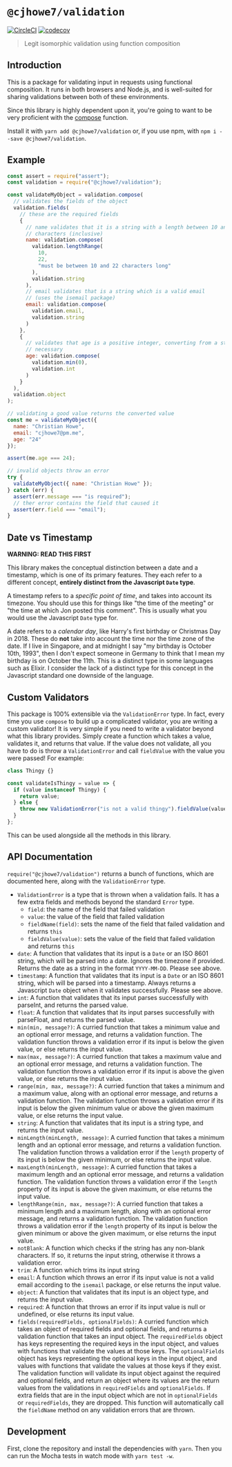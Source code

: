 # `@cjhowe7/validation`

[![CircleCI](https://circleci.com/gh/cjhowe7/validation/tree/master.svg?style=svg)](https://circleci.com/gh/cjhowe7/validation/tree/master)
[![codecov](https://codecov.io/gh/cjhowe7/validation/branch/master/graph/badge.svg)](https://codecov.io/gh/cjhowe7/validation)

> Legit isomorphic validation using function composition

## Introduction

This is a package for validating input in requests using functional composition.
It runs in both browsers and Node.js, and is well-suited for sharing validations
between both of these environments.

Since this library is highly dependent upon it, you're going to want to be very
proficient with the [compose](https://ramdajs.com/docs/#compose) function.

Install it with `yarn add @cjhowe7/validation` or, if you use npm, with
`npm i --save @cjhowe7/validation`.

## Example

```js
const assert = require("assert");
const validation = require("@cjhowe7/validation");

const validateMyObject = validation.compose(
  // validates the fields of the object
  validation.fields(
    // these are the required fields
    {
      // name validates that it is a string with a length between 10 and 22
      // characters (inclusive)
      name: validation.compose(
        validation.lengthRange(
          10,
          22,
          "must be between 10 and 22 characters long"
        ),
        validation.string
      ),
      // email validates that is a string which is a valid email
      // (uses the isemail package)
      email: validation.compose(
        validation.email,
        validation.string
      )
    },
    {
      // validates that age is a positive integer, converting from a string if
      // necessary
      age: validation.compose(
        validation.min(0),
        validation.int
      )
    }
  ),
  validation.object
);

// validating a good value returns the converted value
const me = validateMyObject({
  name: "Christian Howe",
  email: "cjhowe7@pm.me",
  age: "24"
});

assert(me.age === 24);

// invalid objects throw an error
try {
  validateMyObject({ name: "Christian Howe" });
} catch (err) {
  assert(err.message === "is required");
  // ther error contains the field that caused it
  assert(err.field === "email");
}
```

## Date vs Timestamp

**WARNING: READ THIS FIRST**

This library makes the conceptual distinction between a date and a timestamp,
which is one of its primary features. They each refer to a different concept,
**entirely distinct from the Javascript `Date` type**.

A timestamp refers to a _specific point of time_, and takes into account its
timezone. You should use this for things like "the time of the meeting" or "the
time at which Jon posted this comment". This is usually what you would use the
Javascript `Date` type for.

A date refers to a _calendar day_, like Harry's first birthday or Christmas Day
in 2018. These do **not** take into account the time nor the time zone of the
date. If I live in Singapore, and at midnight I say "my birthday is October
10th, 1993", then I don't expect someone in Germany to think that I mean my
birthday is on October the 11th. This is a distinct type in some languages such
as Elixir. I consider the lack of a distinct type for this concept in the
Javascript standard one downside of the language.

## Custom Validators

This package is 100% extensible via the `ValidationError` type. In fact, every
time you use `compose` to build up a complicated validator, you are writing a
custom validator! It is very simple if you need to write a validator beyond what
this library provides. Simply create a function which takes a value, validates
it, and returns that value. If the value does not validate, all you have to do
is throw a `ValidationError` and call `fieldValue` with the value you were
passed! For example:

```js
class Thingy {}

const validateIsThingy = value => {
  if (value instanceof Thingy) {
    return value;
  } else {
    throw new ValidationError("is not a valid thingy").fieldValue(value);
  }
};
```

This can be used alongside all the methods in this library.

## API Documentation

`require("@cjhowe7/validation")` returns a bunch of functions, which are
documented here, along with the `ValidationError` type.

- `ValidationError` is a type that is thrown when a validation fails. It has a
  few extra fields and methods beyond the standard `Error` type.
  - `field`: the name of the field that failed validation
  - `value`: the value of the field that failed validation
  - `fieldName(field)`: sets the name of the field that failed validation and
    returns `this`
  - `fieldValue(value)`: sets the value of the field that failed validation and
    returns `this`
- `date`: A function that validates that its input is a `Date` or an ISO 8601
  string, which will be parsed into a date. Ignores the timezone if provided.
  Returns the date as a string in the format `YYYY-MM-DD`. Please see above.
- `timestamp`: A function that validates that its input is a `Date` or an ISO
  8601 string, which will be parsed into a timestamp. Always returns a
  Javascript `Date` object when it validates successfully. Please see above.
- `int`: A function that validates that its input parses successfully with
  parseInt, and returns the parsed value.
- `float`: A function that validates that its input parses successfully with
  parseFloat, and returns the parsed value.
- `min(min, message?)`: A curried function that takes a minimum value and an
  optional error message, and returns a validation function. The validation
  function throws a validation error if its input is below the given value, or
  else returns the input value.
- `max(max, message?)`: A curried function that takes a maximum value and an
  optional error message, and returns a validation function. The validation
  function throws a validation error if its input is above the given value, or
  else returns the input value.
- `range(min, max, message?)`: A curried function that takes a minimum and a
  maximum value, along with an optional error message, and returns a validation
  function. The validation function throws a validation error if its input is
  below the given minimum value or above the given maximum value, or else
  returns the input value.
- `string`: A function that validates that its input is a string type, and
  returns the input value.
- `minLength(minLength, message)`: A curried function that takes a minimum
  length and an optional error message, and returns a validation function. The
  validation function throws a validation error if the `length` property of its
  input is below the given minimum, or else returns the input value.
- `maxLength(minLength, message)`: A curried function that takes a maximum
  length and an optional error message, and returns a validation function. The
  validation function throws a validation error if the `length` property of its
  input is above the given maximum, or else returns the input value.
- `lengthRange(min, max, message?)`: A curried function that takes a minimum
  length and a maximum length, along with an optional error message, and returns
  a validation function. The validation function throws a validation error if
  the `length` property of its input is below the given minimum or above the
  given maximum, or else returns the input value.
- `notBlank`: A function which checks if the string has any non-blank
  characters. If so, it returns the input string, otherwise it throws a
  validation error.
- `trim`: A function which trims its input string
- `email`: A function which throws an error if its input value is not a valid
  email according to the `isemail` package, or else returns the input value.
- `object`: A function that validates that its input is an object type, and
  returns the input value.
- `required`: A function that throws an error if its input value is null or
  undefined, or else returns its input value.
- `fields(requiredFields, optionalFields)`: A curried function which takes an
  object of required fields and optional fields, and returns a validation
  function that takes an input object. The `requiredFields` object has keys
  representing the required keys in the input object, and values with functions
  that validate the values at those keys. The `optionalFields` object has keys
  representing the optional keys in the input object, and values with functions
  that validate the values at those keys if they exist. The validation function
  will validate its input object against the required and optional fields, and
  return an object where its values are the return values from the validations
  in `requiredFields` and `optionalFields`. If extra fields that are in the
  input object which are not in `optionalFields` or `requiredFields`, they are
  dropped. This function will automatically call the `fieldName` method on any
  validation errors that are thrown.

## Development

First, clone the repository and install the dependencies with `yarn`. Then you
can run the Mocha tests in watch mode with `yarn test -w`.

